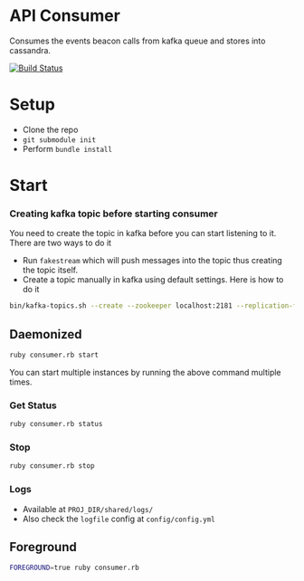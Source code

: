# API Consumer #

Consumes the events beacon calls from kafka queue and stores into cassandra.

[![Build Status](https://travis-ci.org/octoai/apiconsumer.svg?branch=master)](https://travis-ci.org/octoai/apiconsumer)

# Setup #

- Clone the repo
- `git submodule init`
- Perform `bundle install`

# Start

### Creating kafka topic before starting consumer

You need to create the topic in kafka before you can start listening to it. There are two ways to do it

- Run `fakestream` which will push messages into the topic thus creating the topic itself.
- Create a topic manually in kafka using default settings. Here is how to do it

```bash
bin/kafka-topics.sh --create --zookeeper localhost:2181 --replication-factor 1 --partitions 1 --topic events
```


## Daemonized

```bash
ruby consumer.rb start
```

You can start multiple instances by running the above command multiple times.

### Get Status

```bash
ruby consumer.rb status
```

### Stop

```bash
ruby consumer.rb stop
```


### Logs

- Available at `PROJ_DIR/shared/logs/`
- Also check the `logfile` config at `config/config.yml`

## Foreground

```bash
FOREGROUND=true ruby consumer.rb
```
